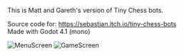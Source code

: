This is Matt and Gareth's version of Tiny Chess bots.

Source code for: https://sebastian.itch.io/tiny-chess-bots </br>
Made with Godot 4.1 (mono)

![MenuScreen](https://img.itch.zone/aW1hZ2UvMjQzNTU4NC8xNDQyMjQxNC5wbmc=/original/7Ng9ay.png)
![GameScreen](https://img.itch.zone/aW1hZ2UvMjQzNTU4NC8xNDQyMjQxNS5wbmc=/original/rWu6Hi.png)

